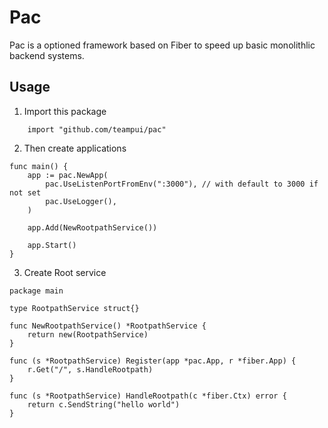 # Pac

Pac is a optioned framework based on Fiber to speed up basic monolithlic backend systems.

## Usage

1. Import this package

```
    import "github.com/teampui/pac"
```

2. Then create applications

```
func main() {
	app := pac.NewApp(
		pac.UseListenPortFromEnv(":3000"), // with default to 3000 if not set
		pac.UseLogger(),
	)

	app.Add(NewRootpathService())

	app.Start()
}
```

3. Create Root service

```
package main

type RootpathService struct{}

func NewRootpathService() *RootpathService {
	return new(RootpathService)
}

func (s *RootpathService) Register(app *pac.App, r *fiber.App) {
	r.Get("/", s.HandleRootpath)
}

func (s *RootpathService) HandleRootpath(c *fiber.Ctx) error {
	return c.SendString("hello world")
}

```
